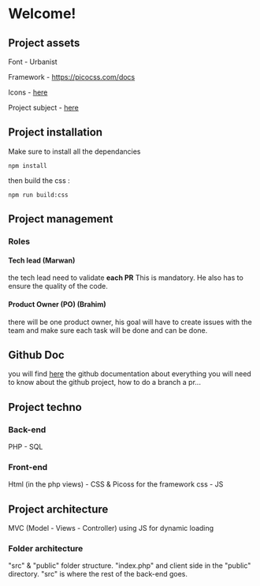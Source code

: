 # Welcome!

## Project assets

Font - Urbanist

Framework - https://picocss.com/docs

Icons - [here](./assets/icons)

Project subject - [here](./assets/tweet_academie.pdf)

## Project installation

Make sure to install all the dependancies

`npm install`

then build the css :

`npm run build:css`

## Project management

### Roles

#### Tech lead (Marwan)

the tech lead need to validate **each PR** This is mandatory. He also has to ensure the quality of the code.

#### Product Owner (PO) (Brahim)

there will be one product owner, his goal will have to create issues with the team and make sure each task will be done and can be done.

## Github Doc

you will find [here](./doc/github.md) the github documentation about everything you will need to know about the github project, how to do a branch a pr...

## Project techno

### Back-end

PHP - SQL

### Front-end

Html (in the php views) - CSS & Picoss for the framework css - JS

## Project architecture

MVC (Model - Views - Controller) using JS for dynamic loading

### Folder architecture

"src" & "public" folder structure. "index.php" and client side in the "public" directory. "src" is where the rest of the back-end goes.
